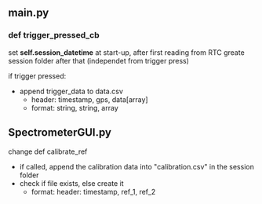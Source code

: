 ## main.py
### def trigger_pressed_cb
set **self.session_datetime** at start-up, after first reading from RTC
greate session folder after that (independet from trigger press)

if trigger pressed:
  - append trigger_data to data.csv
    - header: timestamp, gps, data[array]
    - format: string, string, array



## SpectrometerGUI.py
change def calibrate_ref
  - if called, append the calibration data into "calibration.csv" in the session folder
  - check if file exists, else create it
    - format: header: timestamp, ref_1, ref_2
